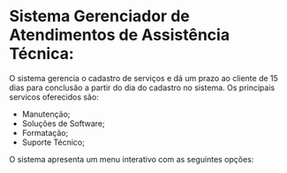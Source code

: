 # Sistema Gerenciador de Atendimentos de Assistência Técnica:
O sistema gerencia o cadastro de serviços e dá um prazo ao cliente de 15 dias para conclusão a partir do dia do cadastro no sistema.
Os principais servicos oferecidos são:
* Manutenção;
* Soluções de Software;
* Formatação;
* Suporte Técnico;

O sistema apresenta um menu interativo com as seguintes opções:

